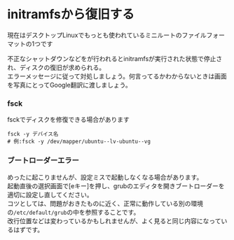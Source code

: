 # initramfsから復旧する
現在はデスクトップLinuxでもっとも使われているミニルートのファイルフォーマットの1つです

不正なシャットダウンなどをが行われるとinitramfsが実行された状態で停止され、ディスクの復旧が求められる。  
エラーメッセージに従って対処しましょう。何言ってるかわからないときは画面を写真にとってGoogle翻訳に渡しましょう。  

### fsck
fsckでディスクを修復できる場合があります
```
fsck -y デバイス名
# 例:fsck -y /dev/mapper/ubuntu--lv-ubuntu--vg
```


### ブートローダーエラー
めったに起こりませんが、設定ミスで起動しなくなる場合があります。  
起動直後の選択画面で[eキー]を押し、grubのエディタを開きブートローダーを適切に設定し直してください。  
コツとしては、問題がおきたものに近く、正常に動作している別の環境の`/etc/default/grub`の中を参照することです。  
改行位置などは変わっているかもしれませんが、よく見ると同じ内容になっているはずです。
